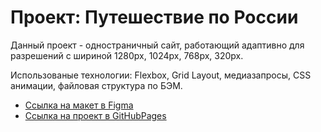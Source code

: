 # Проект: Путешествие по России
Данный проект - одностраничный сайт, работающий адаптивно для разрешений с шириной 1280px, 1024px, 768px, 320px.

Использованые технологии: Flexbox, Grid Layout, медиазапросы, CSS анимации, файловая структура по БЭМ.

* [Ссылка на макет в Figma](https://www.figma.com/file/5S2WSbEFL6awjVWJ0NWL8Q/Sprint-3_-Russia-_-desktop-mobile?node-id=28503%3A0)
* [Ссылка на проект в GitHubPages](https://khazdev.github.io/russian-travel/)
